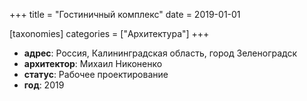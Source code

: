 
+++
title = "Гостиничный комплекс"
date = 2019-01-01

[taxonomies]
categories = ["Архитектура"]
+++

- **адрес**: Россия, Калининградская область, город Зеленоградск
- **архитектор**: Михаил Никоненко
- **статус**: Рабочее проектирование
- **год**: 2019
        